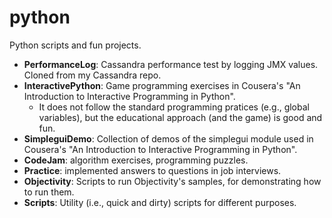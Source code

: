 python
======

Python scripts and fun projects.

* **PerformanceLog**: Cassandra performance test by logging JMX values. Cloned from my Cassandra repo.
* **InteractivePython**: Game programming exercises in Cousera's "An Introduction to Interactive Programming in Python". 
  * It does not follow the standard programming pratices (e.g., global variables), but the educational approach (and the game) is good and fun.
* **SimpleguiDemo**: Collection of demos of the simplegui module used in Cousera's "An Introduction to Interactive Programming in Python".
* **CodeJam**: algorithm exercises, programming puzzles.
* **Practice**: implemented answers to questions in job interviews. 
* **Objectivity**: Scripts to run Objectivity's samples, for demonstrating how to run them.
* **Scripts**: Utility (i.e., quick and dirty) scripts for different purposes.


